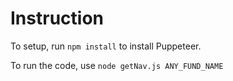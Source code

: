 # Instruction

To setup, run `npm install` to install Puppeteer.

To run the code, use `node getNav.js ANY_FUND_NAME`  
